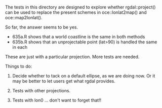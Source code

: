 The tests in this directory are designed to explore whether rgdal::project()
can be used to replace the present schemes in oce::lonlat2map() and
oce::map2lonlat().

So far, the answer seems to be yes.

* 635a.R shows that a world coastline is the same in both methods
* 635b.R shows that an unprojectable point (lat>90) is handled the same in each

These are just with a particular projection. More tests are needed.

Things to do:

1. Decide whether to tack on a default ellipse, as we are doing now. Or it may
   be better to let users get what rgdal provides.

2. Tests with other projections.

3. Tests with lon0 ... don't want to forget that!!

